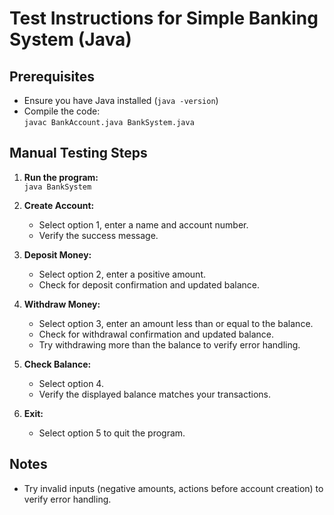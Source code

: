 # Test Instructions for Simple Banking System (Java)

## Prerequisites
- Ensure you have Java installed (`java -version`)
- Compile the code:  
  `javac BankAccount.java BankSystem.java`

## Manual Testing Steps

1. **Run the program:**  
   `java BankSystem`

2. **Create Account:**  
   - Select option 1, enter a name and account number.
   - Verify the success message.

3. **Deposit Money:**  
   - Select option 2, enter a positive amount.
   - Check for deposit confirmation and updated balance.

4. **Withdraw Money:**  
   - Select option 3, enter an amount less than or equal to the balance.
   - Check for withdrawal confirmation and updated balance.
   - Try withdrawing more than the balance to verify error handling.

5. **Check Balance:**  
   - Select option 4.
   - Verify the displayed balance matches your transactions.

6. **Exit:**  
   - Select option 5 to quit the program.

## Notes
- Try invalid inputs (negative amounts, actions before account creation) to verify error handling.
